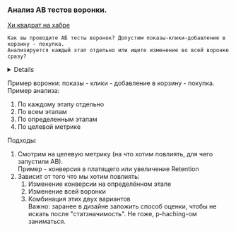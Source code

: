 ### Анализ АВ тестов воронки.

[Хи квадрат  на хабре](https://habr.com/ru/companies/mygames/articles/677074/)  

    Как вы проводите АБ тесты воронок? Допустим показы-клики-добавление в корзину - покупка.
    Анализируется каждый этап отдельно или ищите изменение во всей воронке сразу?
<details>
  
1. В статье неверно предполагается считать конверсию — на практике реальная конверсия   
   по когортам новых, старых и по устройствам будет другая.   
  
2. Конверсии по лендингам в 90% компаний считается не верно и это ставит крест на АБ тестах.  
  Если в расчете конверсий есть систематическая погрешность измерения, связанная с   
  ошибкой определения лендингом в счетчиках аналитики или самописных системах.   

  Статья теоритическая из-за этих предположений не очень применима на практике   

3. Корреляция между этапами воронки на практике под сомнениями (Возможны разные варианты для разных отраслей)
4. 
</details>


Пример воронки: показы - клики - добавление в корзину - покупка.  
Пример анализа:  
1. По каждому этапу отдельно
2. По всем этапам
3. По определенным этапам
4. По целевой метрике

Подходы:  
1. Смотрим на целевую метрику  (на что хотим повлиять, для чего запустили АВ).  
   Пример - конверсия в платящего или увеличение Retention
2. Зависит от того что мы хотим повлиять:  
   1. Изменение конверсии на определённом этапе  
   2. Изменение всей воронки  
   3. Комбинация этих двух вариантов  
   Важно: заранее в дизайне заложить способ оценки, чтобы не искать после "статзначимость".
   Не гоже, p-haching-ом заниматься.

   
   

